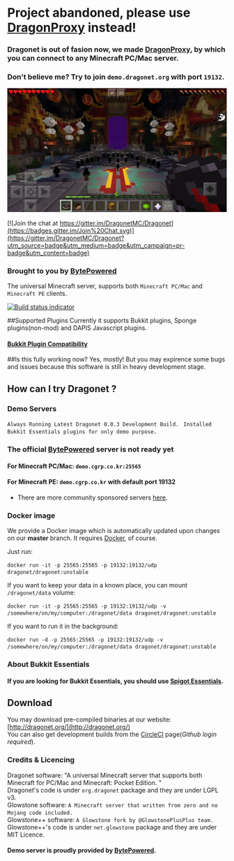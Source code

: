 # Project abandoned, please use [DragonProxy](https://github.com/DragonetMC/DragonProxy) instead! 
### Dragonet is out of fasion now, we made [DragonProxy](https://github.com/DragonetMC/DragonProxy), by which you can connect to any Minecraft PC/Mac server. 
### Don't believe me? Try to join `demo.dragonet.org` with port `19132`. 
![Screenshot](https://raw.githubusercontent.com/DragonetMC/DragonProxy/master/screenshots/Hypixel.png)


[![Join the chat at https://gitter.im/DragonetMC/Dragonet](https://badges.gitter.im/Join%20Chat.svg)](https://gitter.im/DragonetMC/Dragonet?utm_source=badge&utm_medium=badge&utm_campaign=pr-badge&utm_content=badge)

### Brought to you by [BytePowered](http://www.bytepowered.com)

The universal Minecraft server, supports both `Minecraft PC/Mac` and `Minecraft PE` clients.  

[![Build status indicator](https://circleci.com/gh/DragonetMC/Dragonet/tree/master.svg?style=badge)](https://circleci.com/gh/DragonetMC/Dragonet/tree/master)  

##Supported Plugins
Currently it supports Bukkit plugins, Sponge plugins(non-mod) and DAPIS Javascript plugins. 

#### [Bukkit Plugin Compatibility](https://github.com/GlowstoneMC/Glowstone/wiki/Plugin-Compatibility)

##Is this fully working now?
Yes, mostly! But you may expirence some bugs and issues because this software is still in heavy development stage. 

## How can I try Dragonet ?

### Demo Servers
`Always Running Latest Dragonet 0.0.3 Development Build. `
`Installed Bukkit Essentials plugins for only demo purpose. `
### The official [BytePowered](http://www.bytepowered.com) server is not ready yet
#### For Minecraft PC/Mac: `demo.cgrp.co.kr:25565`
#### For Minecraft PE: `demo.cgrp.co.kr` with default port 19132

* There are more community sponsored servers [here](https://github.com/DragonetMC/Dragonet/wiki/Community-Servers).

### Docker image

We provide a Docker image which is automatically updated upon changes on our **master** branch.
It requires [Docker](https://docs.docker.com/engine/installation/), of course.

Just run:
```
docker run -it -p 25565:25565 -p 19132:19132/udp dragonet/dragonet:unstable
```

If you want to keep your data in a known place, you can mount `/dragonet/data` volume:
```
docker run -it -p 25565:25565 -p 19132:19132/udp -v /somewhere/on/my/computer:/dragonet/data dragonet/dragonet:unstable
```

If you want to run it in the background:
```
docker run -d -p 25565:25565 -p 19132:19132/udp -v /somewhere/on/my/computer:/dragonet/data dragonet/dragonet:unstable
```

### About Bukkit Essentials
#### If you are looking for Bukkit Essentials, you should use [Spigot Essentials](https://hub.spigotmc.org/jenkins/job/Spigot-Essentials/).

## Download
You may download pre-compiled binaries at our website:
[http://dragonet.org/](http://dragonet.org/)<br>
You can also get development builds from the [CircleCI](https://circleci.com/gh/DragonetMC/Dragonet/tree/master) page(*Github login required*).  

### Credits & Licencing
Dragonet software: "A universal Minecraft server that supports both Minecraft for PC/Mac and Minecraft: Pocket Edition. "<br>
Dragonet's code is under `org.dragonet` package and they are under LGPL v3. <br>
Glowstone software: `A Minecraft server that written from zero and no Mojang code included. `<br>
Glowstone++ software: `A Glowstone fork by @GlowstonePlusPlus team. `<br />
Glowstone++'s code is under `net.glowstone` package and they are under MIT Licence. <br>
#### Demo server is proudly provided by [BytePowered](http://www.bytepowered.com). <br>
